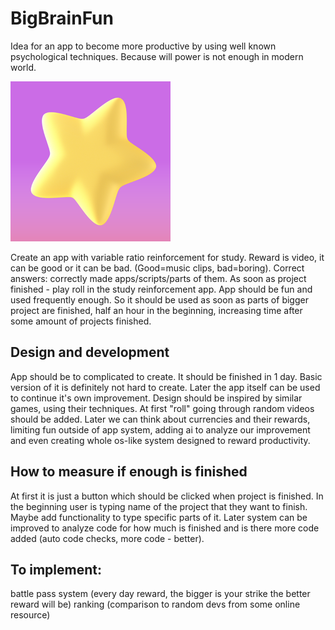 # BigBrainFun

Idea for an app to become more productive by using well known psychological techniques. Because will power is not enough in modern world.

![App logo: yellow 3d star on pink background.](BigBrainFun/Assets.xcassets/AppIcon.appiconset/Icon-256.png)

Create an app with variable ratio reinforcement for study. Reward is video, it can be good or it can be bad. (Good=music clips, bad=boring).
Correct answers: correctly made apps/scripts/parts of them. As soon as project finished - play roll in the study reinforcement app. App should be fun and used frequently enough. So it should be used as soon as parts of bigger project are finished, half an hour in the beginning, increasing time after some amount of projects finished. 

## Design and development
App should be to complicated to create. It should be finished in 1 day. Basic version of it is definitely not hard to create. Later the app itself can be used to continue it's own improvement.
Design should be inspired by similar games, using their techniques. At first "roll" going through random videos should be added. Later we can think about currencies and their rewards, limiting fun outside of app system, adding ai to analyze our improvement and even creating whole os-like system designed to reward productivity.

## How to measure if enough is finished
At first it is just a button which should be clicked when project is finished. In the beginning user is typing name of the project that they want to finish. Maybe add functionality to type specific parts of it.
Later system can be improved to analyze code for how much is finished and is there more code added (auto code checks, more code - better).

## To implement:
battle pass system (every day reward, the bigger is your strike the better reward will be)
ranking (comparison to random devs from some online resource)
